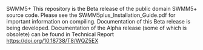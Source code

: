SWMM5+
This repository is the Beta release of the public domain SWMM5+ source code.
Please see the SWMM5plus_Installation_Guide.pdf for important information on compiling.
Documentation of this Beta release is being developed. 
Documentation of the Alpha release (some of which is obsolete) can be found in Technical Report https://doi.org/10.18738/T8/WQZ5EX
